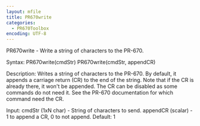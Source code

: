 ```yaml
---
layout: mfile
title: PR670write
categories:
  - PR670Toolbox
encoding: UTF-8
---
```


PR670write - Write a string of characters to the PR-670.

Syntax:
PR670write(cmdStr)
PR670write(cmdStr, appendCR)

Description:
Writes a string of characters to the PR-670.  By default, it appends a
carriage return (CR) to the end of the string.  Note that if the CR is
already there, it won't be appended. The CR can be disabled as
some commands do not need it.  See the PR-670 documentation for which
command need the CR.

Input:
cmdStr (1xN char) - String of characters to send.
appendCR (scalar) - 1 to append a CR, 0 to not append.  Default: 1
